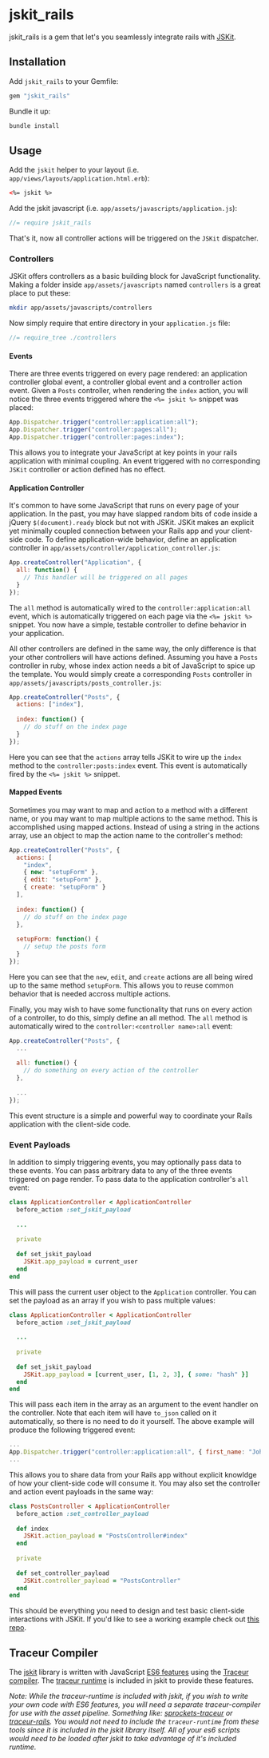jskit_rails
===========

jskit_rails is a gem that let's you seamlessly integrate rails with [JSKit](https://github.com/daytonn/jskit).

Installation
------------

Add `jskit_rails` to your Gemfile:

```rb
gem "jskit_rails"
```

Bundle it up:

```sh
bundle install
```

Usage
-----

Add the `jskit` helper to your layout (i.e. `app/views/layouts/application.html.erb`):

```html
<%= jskit %>
```

Add the jskit javascript (i.e. `app/assets/javascripts/application.js`):

```js
//= require jskit_rails
```

That's it, now all controller actions will be triggered on the `JSKit` dispatcher.

### Controllers

JSKit offers controllers as a basic building block for JavaScript functionality. Making a folder inside `app/assets/javascripts` named `controllers` is a great place to put these:

```sh
mkdir app/assets/javascripts/controllers
```

Now simply require that entire directory in your `application.js` file:

```js
//= require_tree ./controllers
```

#### Events

There are three events triggered on every page rendered: an application controller global event, a controller global event and a controller action event. Given a `Posts` controller, when rendering the `index` action, you will notice the three events triggered where the `<%= jskit %>` snippet was placed:

```js
App.Dispatcher.trigger("controller:application:all");
App.Dispatcher.trigger("controller:pages:all");
App.Dispatcher.trigger("controller:pages:index");
```

This allows you to integrate your JavaScript at key points in your rails application with minimal coupling. An event triggered with no corresponding `JSKit` controller or action defined has no effect. 

#### Application Controller

It's common to have some JavaScript that runs on every page of your application. In the past, you may have slapped random bits of code inside a jQuery `$(document).ready` block but not with JSKit. JSKit makes an explicit yet minimally coupled connection between your Rails app and your client-side code. To define application-wide behavior, define an application controller in `app/assets/controller/application_controller.js`:

```js
App.createController("Application", {
  all: function() {
    // This handler will be triggered on all pages
  }
});
```

The `all` method is automatically wired to the `controller:application:all` event, which is automatically triggered on each page via the `<%= jskit %>` snippet. You now have a simple, testable controller to define behavior in your application.

All other controllers are defined in the same way, the only difference is that your other controllers will have actions defined. Assuming you have a `Posts` controller in ruby, whose index action needs a bit of JavaScript to spice up the template. You would simply create a corresponding `Posts` controller in `app/assets/javascripts/posts_controller.js`:

```js
App.createController("Posts", {
  actions: ["index"],
  
  index: function() {
    // do stuff on the index page
  }
});
```

Here you can see that the `actions` array tells JSKit to wire up the `index` method to the `controller:posts:index` event. This event is automatically fired by the `<%= jskit %>` snippet.

#### Mapped Events

Sometimes you may want to map and action to a method with a different name, or you may want to map multiple actions to the same method. This is accomplished using mapped actions. Instead of using a string in the actions array, use an object to map the action name to the controller's method:

```js
App.createController("Posts", {
  actions: [
    "index",
    { new: "setupForm" },
    { edit: "setupForm" },
    { create: "setupForm" }
  ],
  
  index: function() {
    // do stuff on the index page
  },
  
  setupForm: function() {
    // setup the posts form
  }
});
```

Here you can see that the `new`, `edit`, and `create` actions are all being wired up to the same method `setupForm`. This allows you to reuse common behavior that is needed accross multiple actions.

Finally, you may wish to have some functionality that runs on every action of a controller, to do this, simply define an all method. The `all` method is automatically wired to the `controller:<controller name>:all` event:

```js
App.createController("Posts", {
  ...
  
  all: function() {
    // do something on every action of the controller
  },
  
  ...
});
```

This event structure is a simple and powerful way to coordinate your Rails application with the client-side code.

### Event Payloads

In addition to simply triggering events, you may optionally pass data to these events. You can pass arbitrary data to any of the three events triggered on page render. To pass data to the application controller's `all` event:


```rb
class ApplicationController < ApplicationController
  before_action :set_jskit_payload
  
  ...
  
  private 
  
  def set_jskit_payload
    JSKit.app_payload = current_user
  end
end
```

This will pass the current user object to the `Application` controller. You can set the payload as an array if you wish to pass multiple values:

```rb
class ApplicationController < ApplicationController
  before_action :set_jskit_payload
  
  ...
  
  private 
  
  def set_jskit_payload
    JSKit.app_payload = [current_user, [1, 2, 3], { some: "hash" }]
  end
end
```

This will pass each item in the array as an argument to the event handler on the controller. Note that each item will have `to_json` called on it automatically, so there is no need to do it yourself. The above example will produce the following triggered event:

```js
...
App.Dispatcher.trigger("controller:application:all", { first_name: "John", last_name: "Doe" }, [1, 2, 3], { "some": "hash" });
...
```

This allows you to share data from your Rails app without explicit knowldge of how your client-side code will consume it. You may also set the controller and action event payloads in the same way:

```rb
class PostsController < ApplicationController
  before_action :set_controller_payload
  
  def index
    JSKit.action_payload = "PostsController#index"
  end
  
  private
  
  def set_controller_payload
    JSKit.controller_payload = "PostsController"
  end
end
```

This should be everything you need to design and test basic client-side interactions with JSKit. If you'd like to see a working example check out [this repo](https://github.com/daytonn/jskit_rails-example).

Traceur Compiler
----------------

The [jskit](https://github.com/daytonn/jskit) library is written with JavaScript [ES6 features](https://github.com/google/traceur-compiler/wiki/LanguageFeatures) using the [Traceur compiler](https://github.com/google/traceur-compiler). The [traceur runtime](https://github.com/google/traceur-compiler/wiki/Building-custom-Traceur-runtimes) is included in jskit to provide these features. 

_Note: While the traceur-runtime is included with jskit, if you wish to write your own code with ES6 features, you will need a separate traceur-compiler for use with the asset pipeline. Something like: [sprockets-traceur](https://github.com/gunpowderlabs/sprockets-traceur) or [traceur-rails](https://github.com/aackerman/traceur-rails). You would not need to include the `traceur-runtime` from these tools since it is included in the jskit library itself. All of your es6 scripts would need to be loaded after jskit to take advantage of it's included runtime._
